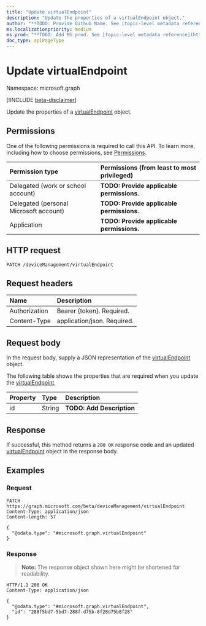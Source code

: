 ```yaml
---
title: "Update virtualEndpoint"
description: "Update the properties of a virtualEndpoint object."
author: "**TODO: Provide Github Name. See [topic-level metadata reference](https://msgo.azurewebsites.net/add/document/guidelines/metadata.html#topic-level-metadata)**"
ms.localizationpriority: medium
ms.prod: "**TODO: Add MS prod. See [topic-level metadata reference](https://msgo.azurewebsites.net/add/document/guidelines/metadata.html#topic-level-metadata)**"
doc_type: apiPageType
---
```


# Update virtualEndpoint
Namespace: microsoft.graph

[!INCLUDE [beta-disclaimer](../../includes/beta-disclaimer.md)]

Update the properties of a [virtualEndpoint](../resources/virtualendpoint.md) object.

## Permissions
One of the following permissions is required to call this API. To learn more, including how to choose permissions, see [Permissions](/graph/permissions-reference).

|Permission type|Permissions (from least to most privileged)|
|:---|:---|
|Delegated (work or school account)|**TODO: Provide applicable permissions.**|
|Delegated (personal Microsoft account)|**TODO: Provide applicable permissions.**|
|Application|**TODO: Provide applicable permissions.**|

## HTTP request

<!-- {
  "blockType": "ignored"
}
-->
``` http
PATCH /deviceManagement/virtualEndpoint
```

## Request headers
|Name|Description|
|:---|:---|
|Authorization|Bearer {token}. Required.|
|Content-Type|application/json. Required.|

## Request body
In the request body, supply a JSON representation of the [virtualEndpoint](../resources/virtualendpoint.md) object.

The following table shows the properties that are required when you update the [virtualEndpoint](../resources/virtualendpoint.md).

|Property|Type|Description|
|:---|:---|:---|
|id|String|**TODO: Add Description**|



## Response

If successful, this method returns a `200 OK` response code and an updated [virtualEndpoint](../resources/virtualendpoint.md) object in the response body.

## Examples

### Request
<!-- {
  "blockType": "request",
  "name": "update_virtualendpoint"
}
-->
``` http
PATCH https://graph.microsoft.com/beta/deviceManagement/virtualEndpoint
Content-Type: application/json
Content-length: 57

{
  "@odata.type": "#microsoft.graph.virtualEndpoint"
}
```


### Response
>**Note:** The response object shown here might be shortened for readability.
<!-- {
  "blockType": "response",
  "truncated": true
}
-->
``` http
HTTP/1.1 200 OK
Content-Type: application/json

{
  "@odata.type": "#microsoft.graph.virtualEndpoint",
  "id": "288f5bd7-5bd7-288f-d75b-8f28d75b8f28"
}
```


